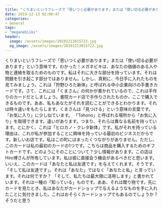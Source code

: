 ```yaml
---
title: "くりまいというフレーズで「思いつく必要があります」または「使い切る必要があります」という意味です。"
date: 2019-12-13 02:00:47
categories:
- General
tags:
- "meganebiiki"
header:
  image: /assets/images/20191213015722.jpg
  og_image: /assets/images/20191213015722.jpg
---
```


くりまいというフレーズで「思いつく必要があります」または「使い切る必要があります」という意味です。わかった！メガネビキは、あなたの価値のある人や物と連絡を取るためのものです。私はそれに大きな部分を持っています。それは問題を引き起こす部分ではありません。しかし、真剣に、今日手に入れたものを見てみましょう。これは「狩野ひろた新体」と呼ばれる中小企業向けの手書きカードです。さて、これには「くまさん」の何かが書かれているので、これは手作りのカードだとしましょう。書院カード店で手作りされたものか、ここで購入できるものです。ああ、私もあなたがそれを読むことができるとわかります。それは時々違いをもたらします。くまさんは「見つける」という意味の言葉です。 「お気に入り」に少し似ています。 「Tohono」と呼ばれる場所から「お気に入り」を取得できます。違いがあります。つまり、それらは異なる名前を持っています。とにかく、これは「ヒロカノ・クレタ新体」です。私がそれを持っている理由は、これが私が参加することに興味を持っている最初のビジネスだからです。新しいお店です。私はこの町にはまったくつながりがありません。ただし、このカードは私の最初のカードの1つです。こちらは商品を購入するためのギフトカードです。どのようにそのことについて？少し情報があります。この店はHiro博さんが所有しています。私は彼に直接会う機会があるべきだと思います。いいえ、このカードは「あなたと私は友達です」を与えてくれます。そうです、「そして私は友達です」。それは「あなた」ではなく「あなたと私」と言っています。それは何ですか？ 「そして、私たちは最大限に活用します」と書かれています。それは一種の「知っている」ものです。ああ、それは贈り物です。先にカードを見たとき、私はあなたがカードショップで与えるようなものを手に入れたことに気付きました。これはおそらくカードショップでもあるのでしょうか？そうだと思う
